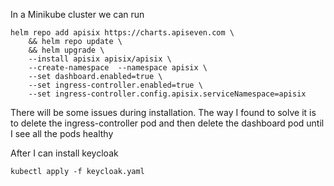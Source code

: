 In a Minikube cluster we can run

```
helm repo add apisix https://charts.apiseven.com \
    && helm repo update \
    && helm upgrade \
    --install apisix apisix/apisix \
    --create-namespace  --namespace apisix \
    --set dashboard.enabled=true \
    --set ingress-controller.enabled=true \
    --set ingress-controller.config.apisix.serviceNamespace=apisix
```

There will be some issues during installation. The way I found to solve it is to delete the ingress-controller pod and then delete the dashboard pod until I see all the pods healthy

After I can install keycloak

```
kubectl apply -f keycloak.yaml
```

